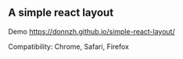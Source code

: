 
## A simple react layout


Demo https://donnzh.github.io/simple-react-layout/


Compatibility: Chrome, Safari, Firefox

